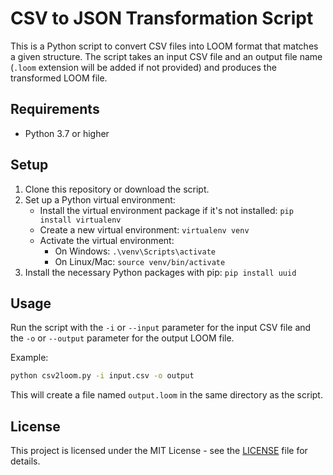 # CSV to JSON Transformation Script

This is a Python script to convert CSV files into LOOM format that matches a given structure. The script takes an input CSV file and an output file name (`.loom` extension will be added if not provided) and produces the transformed LOOM file.

## Requirements

- Python 3.7 or higher

## Setup

1. Clone this repository or download the script.
2. Set up a Python virtual environment:
   - Install the virtual environment package if it's not installed: `pip install virtualenv`
   - Create a new virtual environment: `virtualenv venv`
   - Activate the virtual environment:
     - On Windows: `.\venv\Scripts\activate`
     - On Linux/Mac: `source venv/bin/activate`
3. Install the necessary Python packages with pip: `pip install uuid`

## Usage

Run the script with the `-i` or `--input` parameter for the input CSV file and the `-o` or `--output` parameter for the output LOOM file. 

Example:
```bash
python csv2loom.py -i input.csv -o output
```
This will create a file named `output.loom` in the same directory as the script.

## License

This project is licensed under the MIT License - see the [LICENSE](LICENSE) file for details.

